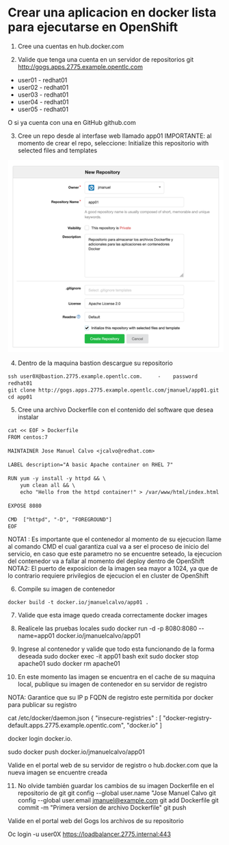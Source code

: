 # Crear una aplicacion en docker lista para ejecutarse en OpenShift

1. Cree una cuentas en hub.docker.com

2. Valide que tenga una cuenta en un servidor de repositorios git
http://gogs.apps.2775.example.opentlc.com

* user01  - redhat01
* user02  - redhat01
* user03  - redhat01
* user04  - redhat01
* user05  - redhat01

O si ya cuenta con una en GitHub github.com

3. Cree un repo desde al interfase web llamado app01
IMPORTANTE: al momento de crear el repo, seleccione:
Initialize this repositorio with selected files and templates

![Ref](img/app01.png)

4. Dentro de la maquina bastion descargue su repositorio
```
ssh user0X@bastion.2775.example.opentlc.com.     -    password redhat01
git clone http://gogs.apps.2775.example.opentlc.com/jmanuel/app01.git
cd app01
```

5. Cree una archivo Dockerfile con el contenido del software que desea instalar
```
cat << EOF > Dockerfile
FROM centos:7

MAINTAINER Jose Manuel Calvo <jcalvo@redhat.com>

LABEL description="A basic Apache container on RHEL 7"

RUN yum -y install -y httpd && \
    yum clean all && \
    echo "Hello from the httpd container!" > /var/www/html/index.html

EXPOSE 8080

CMD  ["httpd", "-D", "FOREGROUND"]
EOF
```
NOTA1 : Es importante que el contenedor al momento de su ejecucion llame al comando CMD el cual garantiza cual va a ser el proceso de inicio del servicio, en caso que este parametro no se encuentre seteado, la ejecucion del contenedor va a fallar al momento del deploy dentro de OpenShift
NOTA2:  El puerto de exposicion de la imagen sea mayor a 1024, ya que de lo contrario requiere privilegios de ejecucion el en cluster de OpenShift


6. Compile su imagen de contenedor
```
docker build -t docker.io/jmanuelcalvo/app01 .
```

7. Valide que esta image quedo creada correctamente
docker images

8. Realícele las pruebas locales
sudo docker run -d -p 8080:8080 --name=app01 docker.io/jmanuelcalvo/app01

9. Ingrese al contenedor y valide que todo esta funcionando de la forma deseada
sudo docker exec -it app01 bash
exit
sudo docker stop apache01
sudo docker rm apache01

10. En este momento las imagen se encuentra en el cache de su maquina local, publique su imagen de contenedor en su servidor de registro

NOTA: 
 Garantice que su IP p FQDN de registro este permitida por docker para publicar su registro

cat /etc/docker/daemon.json
{
"insecure-registries" : [ "docker-registry-default.apps.2775.example.opentlc.com", "docker.io" ]


docker login docker.io.

sudo docker push docker.io/jmanuelcalvo/app01

Valide en el portal web de su servidor de registro o hub.docker.com que la nueva imagen se encuentre creada

11. No olvide también guardar los cambios de su imagen Dockerfile en el repositorio de git
git config --global user.name "Jose Manuel Calvo
git config --global user.email jmanuel@example.com
git add Dockerfile
git commit -m "Primera version de archivo Dockerfile"
git push

Valide en el portal web del Gogs los archivos de su repositorio








Oc login -u user0X https://loadbalancer.2775.internal:443
